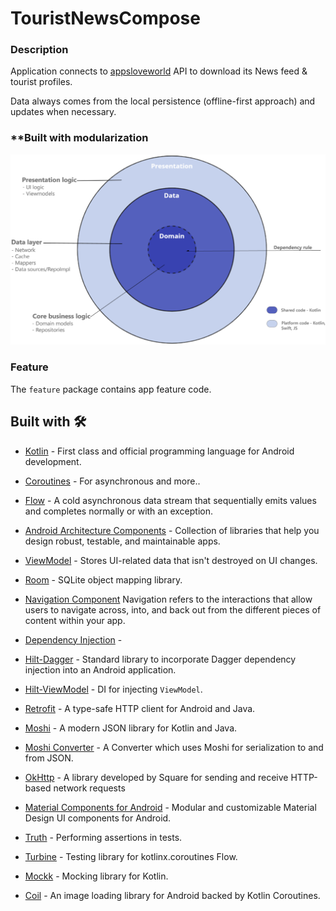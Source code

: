 # TouristNewsCompose

### **Description**
Application connects to [appsloveworld](https://www.appsloveworld.com/free-online-sample-rest-api-url-for-testing) API to download its News feed & tourist profiles.

Data always comes from the local persistence (offline-first approach) and updates when necessary.

### **Built with modularization

<p align="center"><img src="clean_arch.png" alt="Clean Architecture Diagram"></p>

### __Feature__

The `feature` package contains app feature code.

## Built with 🛠

- [Kotlin](https://kotlinlang.org/) - First class and official programming language for Android development.
- [Coroutines](https://kotlinlang.org/docs/reference/coroutines-overview.html) - For asynchronous and more..
- [Flow](https://kotlin.github.io/kotlinx.coroutines/kotlinx-coroutines-core/kotlinx.coroutines.flow/-flow/) - A cold asynchronous data stream that               sequentially emits values and completes normally or with an exception.
- [Android Architecture Components](https://developer.android.com/topic/libraries/architecture) - Collection of libraries that help you design robust,           testable, and maintainable apps.
- [ViewModel](https://developer.android.com/topic/libraries/architecture/viewmodel) - Stores UI-related data that isn't destroyed on UI changes.
 
- [Room](https://developer.android.com/topic/libraries/architecture/room) - SQLite object mapping library.
- [Navigation Component](https://developer.android.com/guide/navigation/navigation-getting-started) Navigation refers to the interactions that allow users to     navigate across, into, and back out from the different pieces of content within your app.
- [Dependency Injection](https://developer.android.com/training/dependency-injection) -
- [Hilt-Dagger](https://dagger.dev/hilt/) - Standard library to incorporate Dagger dependency injection into an Android application.
- [Hilt-ViewModel](https://developer.android.com/training/dependency-injection/hilt-jetpack) - DI for injecting `ViewModel`.
- [Retrofit](https://square.github.io/retrofit/) - A type-safe HTTP client for Android and Java.
- [Moshi](https://github.com/square/moshi) - A modern JSON library for Kotlin and Java.
- [Moshi Converter](https://github.com/square/retrofit/tree/master/retrofit-converters/moshi) - A Converter which uses Moshi for serialization to and from       JSON.
- [OkHttp](https://square.github.io/okhttp/) - A library developed by Square for sending and receive HTTP-based network requests
- [Material Components for Android](https://github.com/material-components/material-components-android) - Modular and customizable Material Design UI             components for Android.
- [Truth](https://truth.dev/) - Performing assertions in tests.
- [Turbine](https://cashapp.github.io/turbine/) - Testing library for kotlinx.coroutines Flow.
- [Mockk](https://mockk.io/) - Mocking library for Kotlin.
- [Coil](https://coil-kt.github.io/coil/) - An image loading library for Android backed by Kotlin Coroutines.


